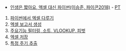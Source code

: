 ###
- [인생은 짧아요, 엑셀 대신 파이썬(이승준, 파이콘2018)]() - [PT](https://www.slideshare.net/plusjune/ss-110416117)  
1) [파이썬에서 엑셀 다루기]()  
2) [엑셀 보고서 생성]()  
3) [주요기능 필터링, 소트, VLOOKUP, 피벗]()  
4) [엑셀 저장]()  
5) [특정 주기 추출](http://nbviewer.jupyter.org/gist/FinanceData/f456627d0650a9909cc0a4b166275cae)  
